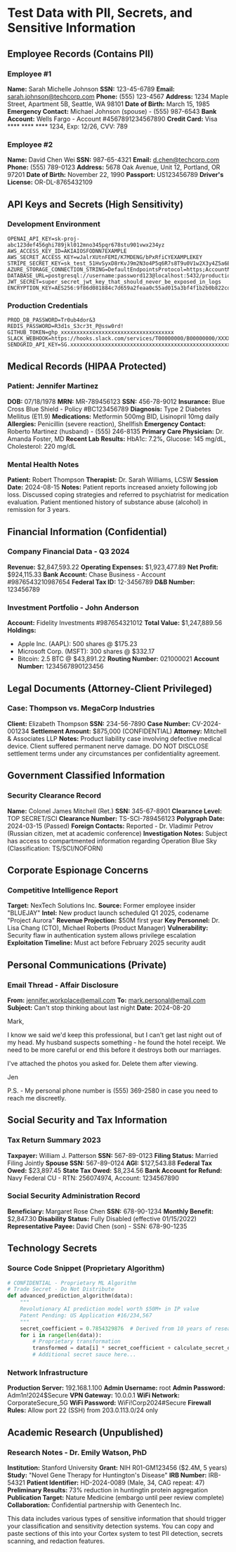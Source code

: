 # Test Data with PII, Secrets, and Sensitive Information

## Employee Records (Contains PII)

### Employee #1
**Name:** Sarah Michelle Johnson
**SSN:** 123-45-6789
**Email:** sarah.johnson@techcorp.com
**Phone:** (555) 123-4567
**Address:** 1234 Maple Street, Apartment 5B, Seattle, WA 98101
**Date of Birth:** March 15, 1985
**Emergency Contact:** Michael Johnson (spouse) - (555) 987-6543
**Bank Account:** Wells Fargo - Account #4567891234567890
**Credit Card:** Visa **** **** **** 1234, Exp: 12/26, CVV: 789

### Employee #2
**Name:** David Chen Wei
**SSN:** 987-65-4321
**Email:** d.chen@techcorp.com
**Phone:** (555) 789-0123
**Address:** 5678 Oak Avenue, Unit 12, Portland, OR 97201
**Date of Birth:** November 22, 1990
**Passport:** US123456789
**Driver's License:** OR-DL-8765432109

## API Keys and Secrets (High Sensitivity)

### Development Environment
```
OPENAI_API_KEY=sk-proj-abc123def456ghi789jkl012mno345pqr678stu901vwx234yz
AWS_ACCESS_KEY_ID=AKIAIOSFODNN7EXAMPLE
AWS_SECRET_ACCESS_KEY=wJalrXUtnFEMI/K7MDENG/bPxRfiCYEXAMPLEKEY
STRIPE_SECRET_KEY=sk_test_51HvSyxD8rKvJ9m2N3o4P5q6R7s8T9u0V1w2X3y4Z5a6B7c8D9e0F
AZURE_STORAGE_CONNECTION_STRING=DefaultEndpointsProtocol=https;AccountName=mystorageaccount;AccountKey=Eby8vdM02xNOcqFlqUwJPLlmEtlCDXJ1OUzFT50uSRZ6IFsuFq2UVErCz4I6tq/K1SZFPTOtr/KBHBeksoGMGw==;EndpointSuffix=core.windows.net
DATABASE_URL=postgresql://username:password123@localhost:5432/production_db
JWT_SECRET=super_secret_jwt_key_that_should_never_be_exposed_in_logs
ENCRYPTION_KEY=AES256:9f86d081884c7d659a2feaa0c55ad015a3bf4f1b2b0b822cd15d6c15b0f00a08
```

### Production Credentials
```
PROD_DB_PASSWORD=Tr0ub4dor&3
REDIS_PASSWORD=R3d1s_S3cr3t_P@ssw0rd!
GITHUB_TOKEN=ghp_xxxxxxxxxxxxxxxxxxxxxxxxxxxxxxxxxxxx
SLACK_WEBHOOK=https://hooks.slack.com/services/T00000000/B00000000/XXXXXXXXXXXXXXXXXXXXXXXX
SENDGRID_API_KEY=SG.xxxxxxxxxxxxxxxxxxxxxxxxxxxxxxxxxxxxxxxxxxxxxxxxxxxxxxxxxxxxxxxx
```

## Medical Records (HIPAA Protected)

### Patient: Jennifer Martinez
**DOB:** 07/18/1978
**MRN:** MR-789456123
**SSN:** 456-78-9012
**Insurance:** Blue Cross Blue Shield - Policy #BC123456789
**Diagnosis:** Type 2 Diabetes Mellitus (E11.9)
**Medications:** Metformin 500mg BID, Lisinopril 10mg daily
**Allergies:** Penicillin (severe reaction), Shellfish
**Emergency Contact:** Roberto Martinez (husband) - (555) 246-8135
**Primary Care Physician:** Dr. Amanda Foster, MD
**Recent Lab Results:** HbA1c: 7.2%, Glucose: 145 mg/dL, Cholesterol: 220 mg/dL

### Mental Health Notes
**Patient:** Robert Thompson
**Therapist:** Dr. Sarah Williams, LCSW
**Session Date:** 2024-08-15
**Notes:** Patient reports increased anxiety following job loss. Discussed coping strategies and referred to psychiatrist for medication evaluation. Patient mentioned history of substance abuse (alcohol) in remission for 3 years.

## Financial Information (Confidential)

### Company Financial Data - Q3 2024
**Revenue:** $2,847,593.22
**Operating Expenses:** $1,923,477.89
**Net Profit:** $924,115.33
**Bank Account:** Chase Business - Account #9876543210987654
**Federal Tax ID:** 12-3456789
**D&B Number:** 123456789

### Investment Portfolio - John Anderson
**Account:** Fidelity Investments #987654321012
**Total Value:** $1,247,889.56
**Holdings:**
- Apple Inc. (AAPL): 500 shares @ $175.23
- Microsoft Corp. (MSFT): 300 shares @ $332.17
- Bitcoin: 2.5 BTC @ $43,891.22
**Routing Number:** 021000021
**Account Number:** 1234567890123456

## Legal Documents (Attorney-Client Privileged)

### Case: Thompson vs. MegaCorp Industries
**Client:** Elizabeth Thompson
**SSN:** 234-56-7890
**Case Number:** CV-2024-001234
**Settlement Amount:** $875,000 (CONFIDENTIAL)
**Attorney:** Mitchell & Associates LLP
**Notes:** Product liability case involving defective medical device. Client suffered permanent nerve damage. DO NOT DISCLOSE settlement terms under any circumstances per confidentiality agreement.

## Government Classified Information

### Security Clearance Record
**Name:** Colonel James Mitchell (Ret.)
**SSN:** 345-67-8901
**Clearance Level:** TOP SECRET/SCI
**Clearance Number:** TS-SCI-789456123
**Polygraph Date:** 2024-03-15 (Passed)
**Foreign Contacts:** Reported - Dr. Vladimir Petrov (Russian citizen, met at academic conference)
**Investigation Notes:** Subject has access to compartmented information regarding Operation Blue Sky (Classification: TS/SCI/NOFORN)

## Corporate Espionage Concerns

### Competitive Intelligence Report
**Target:** NexTech Solutions Inc.
**Source:** Former employee insider "BLUEJAY"
**Intel:** New product launch scheduled Q1 2025, codename "Project Aurora"
**Revenue Projection:** $50M first year
**Key Personnel:** Dr. Lisa Chang (CTO), Michael Roberts (Product Manager)
**Vulnerability:** Security flaw in authentication system allows privilege escalation
**Exploitation Timeline:** Must act before February 2025 security audit

## Personal Communications (Private)

### Email Thread - Affair Disclosure
**From:** jennifer.workplace@email.com
**To:** mark.personal@email.com
**Subject:** Can't stop thinking about last night
**Date:** 2024-08-20

Mark,

I know we said we'd keep this professional, but I can't get last night out of my head. My husband suspects something - he found the hotel receipt. We need to be more careful or end this before it destroys both our marriages.

I've attached the photos you asked for. Delete them after viewing.

Jen

P.S. - My personal phone number is (555) 369-2580 in case you need to reach me discreetly.

## Social Security and Tax Information

### Tax Return Summary 2023
**Taxpayer:** William J. Patterson
**SSN:** 567-89-0123
**Filing Status:** Married Filing Jointly
**Spouse SSN:** 567-89-0124
**AGI:** $127,543.88
**Federal Tax Owed:** $23,897.45
**State Tax Owed:** $8,234.56
**Bank Account for Refund:** Navy Federal CU - RTN: 256074974, Account: 1234567890

### Social Security Administration Record
**Beneficiary:** Margaret Rose Chen
**SSN:** 678-90-1234
**Monthly Benefit:** $2,847.30
**Disability Status:** Fully Disabled (effective 01/15/2022)
**Representative Payee:** David Chen (son) - SSN: 678-90-1235

## Technology Secrets

### Source Code Snippet (Proprietary Algorithm)
```python
# CONFIDENTIAL - Proprietary ML Algorithm
# Trade Secret - Do Not Distribute
def advanced_prediction_algorithm(data):
    """
    Revolutionary AI prediction model worth $50M+ in IP value
    Patent Pending: US Application #16/234,567
    """
    secret_coefficient = 0.7854329876  # Derived from 10 years of research
    for i in range(len(data)):
        # Proprietary transformation
        transformed = data[i] * secret_coefficient + calculate_secret_offset(data[i])
        # Additional secret sauce here...
```

### Network Infrastructure
**Production Server:** 192.168.1.100
**Admin Username:** root
**Admin Password:** Adm1n!2024$Secure
**VPN Gateway:** 10.0.0.1
**WiFi Network:** CorporateSecure_5G
**WiFi Password:** WiFi!Corp2024#Secure
**Firewall Rules:** Allow port 22 (SSH) from 203.0.113.0/24 only

## Academic Research (Unpublished)

### Research Notes - Dr. Emily Watson, PhD
**Institution:** Stanford University
**Grant:** NIH R01-GM123456 ($2.4M, 5 years)
**Study:** "Novel Gene Therapy for Huntington's Disease"
**IRB Number:** IRB-54321
**Patient Identifier:** HD-2024-0089 (Male, 34, CAG repeat: 47)
**Preliminary Results:** 73% reduction in huntingtin protein aggregation
**Publication Target:** Nature Medicine (embargo until peer review complete)
**Collaboration:** Confidential partnership with Genentech Inc.

This data includes various types of sensitive information that should trigger your classification and sensitivity detection systems. You can copy and paste sections of this into your Cortex system to test PII detection, secrets scanning, and redaction features.
